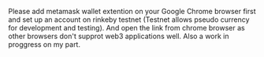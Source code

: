 Please add metamask wallet extention on your Google Chrome browser first and set up an account on rinkeby testnet (Testnet allows pseudo currency for development and testing).
             And open the link from chrome browser as other browsers don't supprot web3 applications well. Also a work in proggress on my part. 
